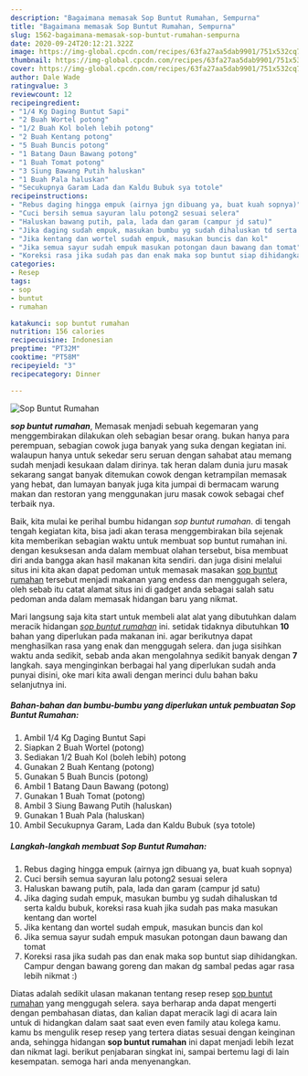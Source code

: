 ```yaml
---
description: "Bagaimana memasak Sop Buntut Rumahan, Sempurna"
title: "Bagaimana memasak Sop Buntut Rumahan, Sempurna"
slug: 1562-bagaimana-memasak-sop-buntut-rumahan-sempurna
date: 2020-09-24T20:12:21.322Z
image: https://img-global.cpcdn.com/recipes/63fa27aa5dab9901/751x532cq70/sop-buntut-rumahan-foto-resep-utama.jpg
thumbnail: https://img-global.cpcdn.com/recipes/63fa27aa5dab9901/751x532cq70/sop-buntut-rumahan-foto-resep-utama.jpg
cover: https://img-global.cpcdn.com/recipes/63fa27aa5dab9901/751x532cq70/sop-buntut-rumahan-foto-resep-utama.jpg
author: Dale Wade
ratingvalue: 3
reviewcount: 12
recipeingredient:
- "1/4 Kg Daging Buntut Sapi"
- "2 Buah Wortel potong"
- "1/2 Buah Kol boleh lebih potong"
- "2 Buah Kentang potong"
- "5 Buah Buncis potong"
- "1 Batang Daun Bawang potong"
- "1 Buah Tomat potong"
- "3 Siung Bawang Putih haluskan"
- "1 Buah Pala haluskan"
- "Secukupnya Garam Lada dan Kaldu Bubuk sya totole"
recipeinstructions:
- "Rebus daging hingga empuk (airnya jgn dibuang ya, buat kuah sopnya)"
- "Cuci bersih semua sayuran lalu potong2 sesuai selera"
- "Haluskan bawang putih, pala, lada dan garam (campur jd satu)"
- "Jika daging sudah empuk, masukan bumbu yg sudah dihaluskan td serta kaldu bubuk, koreksi rasa kuah jika sudah pas maka masukan kentang dan wortel"
- "Jika kentang dan wortel sudah empuk, masukan buncis dan kol"
- "Jika semua sayur sudah empuk masukan potongan daun bawang dan tomat"
- "Koreksi rasa jika sudah pas dan enak maka sop buntut siap dihidangkan. Campur dengan bawang goreng dan makan dg sambal pedas agar rasa lebih nikmat :)"
categories:
- Resep
tags:
- sop
- buntut
- rumahan

katakunci: sop buntut rumahan 
nutrition: 156 calories
recipecuisine: Indonesian
preptime: "PT32M"
cooktime: "PT58M"
recipeyield: "3"
recipecategory: Dinner

---
```



![Sop Buntut Rumahan](https://img-global.cpcdn.com/recipes/63fa27aa5dab9901/751x532cq70/sop-buntut-rumahan-foto-resep-utama.jpg)

<b><i>sop buntut rumahan</i></b>, Memasak menjadi sebuah kegemaran yang menggembirakan dilakukan oleh sebagian besar orang. bukan hanya para perempuan, sebagian cowok juga banyak yang suka dengan kegiatan ini. walaupun hanya untuk sekedar seru seruan dengan sahabat atau memang sudah menjadi kesukaan dalam dirinya. tak heran dalam dunia juru masak sekarang sangat banyak ditemukan cowok dengan ketrampilan memasak yang hebat, dan lumayan banyak juga kita jumpai di bermacam warung makan dan restoran yang menggunakan juru masak cowok sebagai chef terbaik nya.

Baik, kita mulai ke perihal bumbu hidangan <i>sop buntut rumahan</i>. di tengah tengah kegiatan kita, bisa jadi akan terasa menggembirakan bila sejenak kita memberikan sebagian waktu untuk membuat sop buntut rumahan ini. dengan kesuksesan anda dalam membuat olahan tersebut, bisa membuat diri anda bangga akan hasil makanan kita sendiri. dan juga disini melalui situs ini kita akan dapat pedoman untuk memasak masakan <u>sop buntut rumahan</u> tersebut menjadi makanan yang endess dan menggugah selera, oleh sebab itu catat alamat situs ini di gadget anda sebagai salah satu pedoman anda dalam memasak hidangan baru yang nikmat.




Mari langsung saja kita start untuk membeli alat alat yang dibutuhkan dalam meracik hidangan <u><i>sop buntut rumahan</i></u> ini. setidak tidaknya dibutuhkan <b>10</b> bahan yang diperlukan pada makanan ini. agar berikutnya dapat menghasilkan rasa yang enak dan menggugah selera. dan juga sisihkan waktu anda sedikit, sebab anda akan mengolahnya sedikit banyak dengan <b>7</b> langkah. saya menginginkan berbagai hal yang diperlukan sudah anda punyai disini, oke mari kita awali dengan merinci dulu bahan baku selanjutnya ini.

<!--inarticleads1-->

##### Bahan-bahan dan bumbu-bumbu yang diperlukan untuk pembuatan Sop Buntut Rumahan:

1. Ambil 1/4 Kg Daging Buntut Sapi
1. Siapkan 2 Buah Wortel (potong)
1. Sediakan 1/2 Buah Kol (boleh lebih) potong
1. Gunakan 2 Buah Kentang (potong)
1. Gunakan 5 Buah Buncis (potong)
1. Ambil 1 Batang Daun Bawang (potong)
1. Gunakan 1 Buah Tomat (potong)
1. Ambil 3 Siung Bawang Putih (haluskan)
1. Gunakan 1 Buah Pala (haluskan)
1. Ambil Secukupnya Garam, Lada dan Kaldu Bubuk (sya totole)




<!--inarticleads2-->

##### Langkah-langkah membuat Sop Buntut Rumahan:

1. Rebus daging hingga empuk (airnya jgn dibuang ya, buat kuah sopnya)
1. Cuci bersih semua sayuran lalu potong2 sesuai selera
1. Haluskan bawang putih, pala, lada dan garam (campur jd satu)
1. Jika daging sudah empuk, masukan bumbu yg sudah dihaluskan td serta kaldu bubuk, koreksi rasa kuah jika sudah pas maka masukan kentang dan wortel
1. Jika kentang dan wortel sudah empuk, masukan buncis dan kol
1. Jika semua sayur sudah empuk masukan potongan daun bawang dan tomat
1. Koreksi rasa jika sudah pas dan enak maka sop buntut siap dihidangkan. Campur dengan bawang goreng dan makan dg sambal pedas agar rasa lebih nikmat :)




Diatas adalah sedikit ulasan makanan tentang resep resep <u>sop buntut rumahan</u> yang menggugah selera. saya berharap anda dapat mengerti dengan pembahasan diatas, dan kalian dapat meracik lagi di acara lain untuk di hidangkan dalam saat saat even even family atau kolega kamu. kamu bs mengulik resep resep yang tertera diatas sesuai dengan keinginan anda, sehingga hidangan <b>sop buntut rumahan</b> ini dapat menjadi lebih lezat dan nikmat lagi. berikut penjabaran singkat ini, sampai bertemu lagi di lain kesempatan. semoga hari anda menyenangkan.
